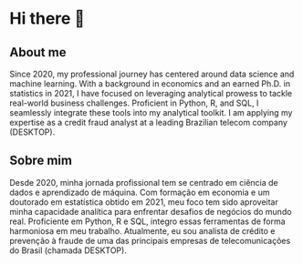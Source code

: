 # Hi there 👋

## About me

Since 2020, my professional journey has centered around data science and machine learning. With a background in economics and an earned Ph.D. in statistics in 2021, I have focused on leveraging analytical prowess to tackle real-world business challenges. Proficient in Python, R, and SQL, I seamlessly integrate these tools into my analytical toolkit. I am applying my expertise as a credit fraud analyst at a leading Brazilian telecom company (DESKTOP).

## Sobre mim

Desde 2020, minha jornada profissional tem se centrado em ciência de dados e aprendizado de máquina. Com formação em economia e um doutorado em estatística obtido em 2021, meu foco tem sido aproveitar minha capacidade analítica para enfrentar desafios de negócios do mundo real. Proficiente em Python, R e SQL, integro essas ferramentas de forma harmoniosa em meu trabalho. Atualmente, eu sou analista de crédito e prevenção à fraude de uma das principais empresas de telecomunicações do Brasil (chamada DESKTOP).



<!--
**santoshenrique2021/santoshenrique2021** is a ✨ _special_ ✨ repository because its `README.md` (this file) appears on your GitHub profile.

Here are some ideas to get you started:

- 🔭 I’m currently working on ...
- 🌱 I’m currently learning ...
- 👯 I’m looking to collaborate on ...
- 🤔 I’m looking for help with ...
- 💬 Ask me about ...
- 📫 How to reach me: ...
- 😄 Pronouns: ...
- ⚡ Fun fact: ...
-->
